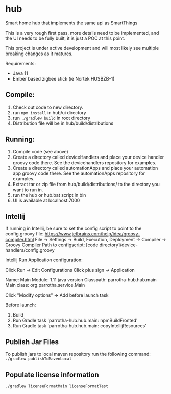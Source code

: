 # hub
Smart home hub that implements the same api as SmartThings

This is a very rough first pass, more details need to be implemented, and the UI needs to be fully built, it is just a POC at this point.

This project is under active development and will most likely see multiple breaking changes as it matures.

Requirements:
- Java 11
- Ember based zigbee stick (ie Nortek HUSBZB-1)

## Compile:
1. Check out code to new directory.
2. run ```npm install``` in hub/ui directory
3. run ```./gradlew build``` in root directory
4. Distribution file will be in hub/build/distributions

## Running:

1. Compile code (see above)
2. Create a directory called deviceHandlers and place your device handler groovy code there.  See the devicehandlers repository for examples.
3. Create a directory called automationApps and place your automation app groovy code there.  See the automationApps repository for examples.
4. Extract tar or zip file from hub/build/distributions/ to the directory you want to run in.
5. run the hub or hub.bat script in bin
6. UI is available at localhost:7000


##  Intellij

If running in Intellij, be sure to set the config script to point to the config.groovy file:
https://www.jetbrains.com/help/idea/groovy-compiler.html
File -> Settings -> Build, Execution, Deployment -> Compiler -> Groovy Compiler
Path to configscript: \[code directory\]/device-handlers/config.groovy

Intellij Run Application configuration:

Click Run -> Edit Configurations
Click plus sign -> Application

Name: Main
Module: 1.11 java version
Classpath: parrotha-hub.hub.main
Main class: org.parrotha.service.Main

Click "Modify options" -> Add before launch task

Before launch:
1. Build
2. Run Gradle task 'parrotha-hub.hub.main: npmBuildFronted'
3. Run Gradle task 'parrotha-hub.hub.main: copyIntellijResources'

## Publish Jar Files
To publish jars to local maven repository run the following command:  
```./gradlew publishToMavenLocal```

## Populate license information

```./gradlew licenseFormatMain licenseFormatTest```

